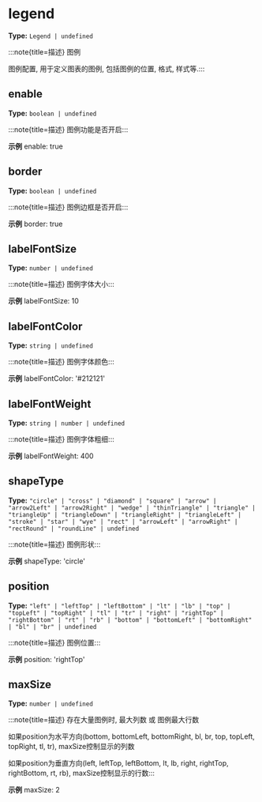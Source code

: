 # legend

**Type:** `Legend | undefined`

:::note{title=描述}
图例



图例配置, 用于定义图表的图例, 包括图例的位置, 格式, 样式等.:::


## enable

**Type:** `boolean | undefined`

:::note{title=描述}
图例功能是否开启:::

**示例**
enable: true


## border

**Type:** `boolean | undefined`

:::note{title=描述}
图例边框是否开启:::

**示例**
border: true


## labelFontSize

**Type:** `number | undefined`

:::note{title=描述}
图例字体大小:::

**示例**
labelFontSize: 10


## labelFontColor

**Type:** `string | undefined`

:::note{title=描述}
图例字体颜色:::

**示例**
labelFontColor: '#212121'


## labelFontWeight

**Type:** `string | number | undefined`

:::note{title=描述}
图例字体粗细:::

**示例**
labelFontWeight: 400


## shapeType

**Type:** `"circle" | "cross" | "diamond" | "square" | "arrow" | "arrow2Left" | "arrow2Right" | "wedge" | "thinTriangle" | "triangle" | "triangleUp" | "triangleDown" | "triangleRight" | "triangleLeft" | "stroke" | "star" | "wye" | "rect" | "arrowLeft" | "arrowRight" | "rectRound" | "roundLine" | undefined`

:::note{title=描述}
图例形状:::

**示例**
shapeType: 'circle'


## position

**Type:** `"left" | "leftTop" | "leftBottom" | "lt" | "lb" | "top" | "topLeft" | "topRight" | "tl" | "tr" | "right" | "rightTop" | "rightBottom" | "rt" | "rb" | "bottom" | "bottomLeft" | "bottomRight" | "bl" | "br" | undefined`

:::note{title=描述}
图例位置:::

**示例**
position: 'rightTop'


## maxSize

**Type:** `number | undefined`

:::note{title=描述}
存在大量图例时, 最大列数 或 图例最大行数

如果position为水平方向(bottom, bottomLeft, bottomRight, bl, br, top, topLeft, topRight, tl, tr), maxSize控制显示的列数

如果position为垂直方向(left, leftTop, leftBottom, lt, lb, right, rightTop, rightBottom, rt, rb), maxSize控制显示的行数:::

**示例**
maxSize: 2


